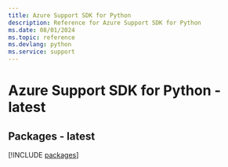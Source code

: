 ```yaml
---
title: Azure Support SDK for Python
description: Reference for Azure Support SDK for Python
ms.date: 08/01/2024
ms.topic: reference
ms.devlang: python
ms.service: support
---
```

# Azure Support SDK for Python - latest
## Packages - latest
[!INCLUDE [packages](support-index.md)]